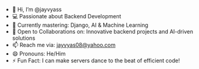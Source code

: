 - 👋 Hi, I’m @jayvyass
- 💻 Passionate about Backend Development
- 🌱 Currently mastering: Django, AI & Machine Learning
- 🤝 Open to Collaborations on: Innovative backend projects and AI-driven solutions
- 📫 Reach me via: jayvyas08@yahoo.com
- 😄 Pronouns: He/Him
- ⚡ Fun Fact: I can make servers dance to the beat of efficient code!

<!---
jayvyass/jayvyass is a ✨ special ✨ repository because its `README.md` (this file) appears on your GitHub profile.
You can click the Preview link to take a look at your changes.
--->
